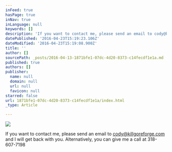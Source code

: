 ```yaml
---
inFeed: true
hasPage: true
inNav: true
inLanguage: null
keywords: []
description: 'If you want to contact me, please send an email to cody@killgoreforge.com and I will get back with you. Alternatively, you can give me a call at 318-607-7198'
datePublished: '2016-04-23T15:19:23.106Z'
dateModified: '2016-04-23T15:19:08.900Z'
title: ''
author: []
sourcePath: _posts/2016-04-13-1871bfe1-07dc-4d20-8373-c14fecdf1e1a.md
published: true
authors: []
publisher:
  name: null
  domain: null
  url: null
  favicon: null
starred: false
url: 1871bfe1-07dc-4d20-8373-c14fecdf1e1a/index.html
_type: Article

---
```

![](https://the-grid-user-content.s3-us-west-2.amazonaws.com/13703d18-77b4-4693-b53d-e2e4e519a049.jpg)

If you want to contact me, please send an email to cody@killgoreforge.com and I will get back with you. Alternatively, you can give me a call at 318-607-7198